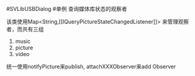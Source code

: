 #SVLibUSBDialog #单例 
查询媒体库状态的观察者



该类使用Map<String,[[IQueryPictureStateChangedListener]]> 来管理观察者，而共有三组
1. music
2. picture
3. video


统一使用notifyPicture来publish, attachXXXObserver来add Observer

